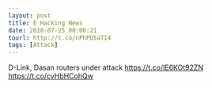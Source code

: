 ```yaml
---
layout: post
title: E Hacking News
date: 2018-07-25 00:00:21
tourl: http://t.co/nPhPD5aTI4
tags: [Attack]
---
```

D-Link, Dasan routers under attack https://t.co/IE6KOt92ZN https://t.co/cvHbHCohQw